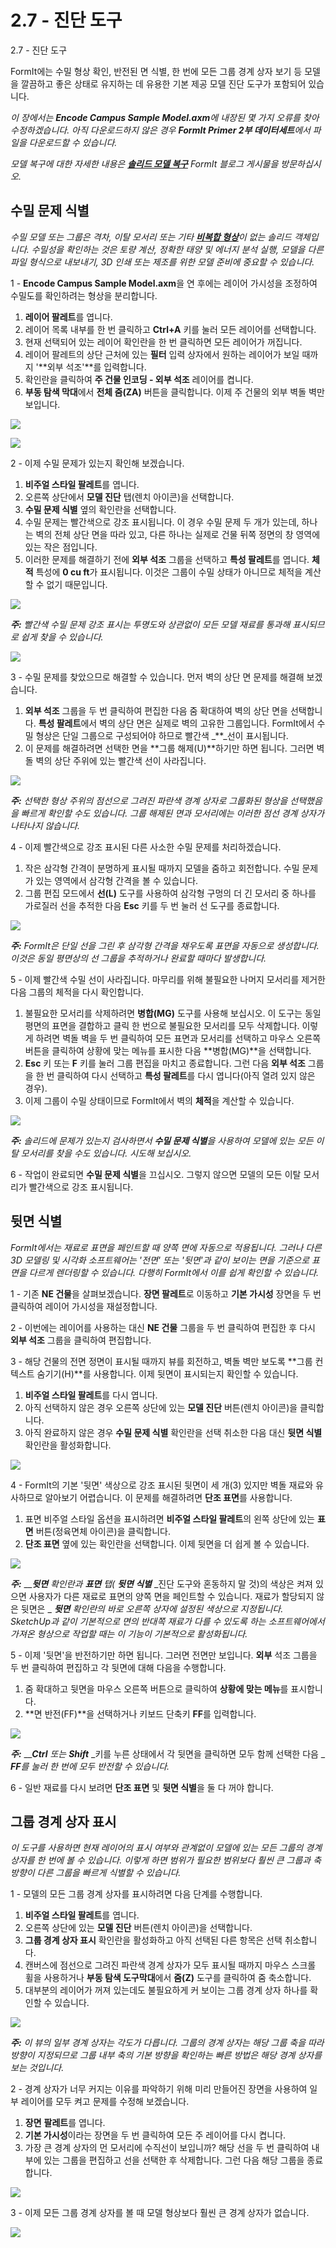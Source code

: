 # 2.7 - 진단 도구

2.7 - 진단 도구

FormIt에는 수밀 형상 확인, 반전된 면 식별, 한 번에 모든 그룹 경계 상자 보기 등 모델을 깔끔하고 좋은 상태로 유지하는 데 유용한 기본 제공 모델 진단 도구가 포함되어 있습니다.

_이 장에서는_ _**Encode Campus Sample Model.axm**에 내장된 몇 가지 오류를 찾아 수정하겠습니다. 아직 다운로드하지 않은 경우_ _**FormIt Primer 2부 데이터세트**에서 파일을 다운로드할 수 있습니다._

_모델 복구에 대한 자세한 내용은_ [_**솔리드 모델 복구**_](https://formit.autodesk.com/blog/post/repairing-solid-models) _FormIt 블로그 게시물을 방문하십시오._

## 수밀 문제 식별

_수밀 모델 또는 그룹은 격차, 이탈 모서리 또는 기타_ [_**비복합 형상**_](https://knowledge.autodesk.com/support/maya/learn-explore/caas/CloudHelp/cloudhelp/2016/ENU/Maya/files/GUID-8E97CEF7-1CFE-4838-B4B7-59F526E21AB2-htm.html)_이 없는 솔리드 객체입니다. 수밀성을 확인하는 것은 토량 계산, 정확한 태양 및 에너지 분석 실행, 모델을 다른 파일 형식으로 내보내기, 3D 인쇄 또는 제조를 위한 모델 준비에 중요할 수 있습니다._

1 - **Encode Campus Sample Model.axm**을 연 후에는 레이어 가시성을 조정하여 수밀도를 확인하려는 형상을 분리합니다.

1. **레이어 팔레트**를 엽니다.
2. 레이어 목록 내부를 한 번 클릭하고 **Ctrl+A** 키를 눌러 모든 레이어를 선택합니다.
3. 현재 선택되어 있는 레이어 확인란을 한 번 클릭하면 모든 레이어가 꺼집니다.
4. 레이어 팔레트의 상단 근처에 있는 **필터** 입력 상자에서 원하는 레이어가 보일 때까지 '**외부 석조'**를 입력합니다.
5. 확인란을 클릭하여 **주 건물 인코딩 - 외부 석조** 레이어를 켭니다.
6. **부동 탐색 막대**에서 **전체 줌(ZA)** 버튼을 클릭합니다. 이제 주 건물의 외부 벽돌 벽만 보입니다.

![](<../../.gitbook/assets/0 (18) (1).png>)

![](<../../.gitbook/assets/1 (8) (1).png>)

2 - 이제 수밀 문제가 있는지 확인해 보겠습니다.

1. **비주얼 스타일 팔레트**를 엽니다.
2. 오른쪽 상단에서 **모델 진단** 탭(렌치 아이콘)을 선택합니다.
3. **수밀 문제 식별** 옆의 확인란을 선택합니다.
4. 수밀 문제는 빨간색으로 강조 표시됩니다. 이 경우 수밀 문제 두 개가 있는데, 하나는 벽의 전체 상단 면을 따라 있고, 다른 하나는 실제로 건물 뒤쪽 정면의 창 영역에 있는 작은 점입니다.
5. 이러한 문제를 해결하기 전에 **외부 석조** 그룹을 선택하고 **특성 팔레트**를 엽니다. **체적** 특성에 **0 cu ft**가 표시됩니다. 이것은 그룹이 수밀 상태가 아니므로 체적을 계산할 수 없기 때문입니다.

![](<../../.gitbook/assets/2 (16).png>)

_**주:**_ _빨간색 수밀 문제 강조 표시는 투명도와 상관없이 모든 모델 재료를 통과해 표시되므로 쉽게 찾을 수 있습니다._

![](<../../.gitbook/assets/3 (5) (1).png>)

3 - 수밀 문제를 찾았으므로 해결할 수 있습니다. 먼저 벽의 상단 면 문제를 해결해 보겠습니다.

1. **외부 석조** 그룹을 두 번 클릭하여 편집한 다음 줌 확대하여 벽의 상단 면을 선택합니다. **특성 팔레트**에서 벽의 상단 면은 실제로 벽의 고유한 그룹입니다. FormIt에서 수밀 형상은 단일 그룹으로 구성되어야 하므로 빨간색 _\*\*_선이 표시됩니다.
2. 이 문제를 해결하려면 선택한 면을 **그룹 해제(U)**하기만 하면 됩니다. 그러면 벽돌 벽의 상단 주위에 있는 빨간색 선이 사라집니다.

![](<../../.gitbook/assets/watertightness\_8\_fixed\_combined\_annotated (1).png>)

_**주:**_ _선택한 형상 주위의 점선으로 그려진 파란색 경계 상자로 그룹화된 형상을 선택했음을 빠르게 확인할 수도 있습니다. 그룹 해제된 면과 모서리에는 이러한 점선 경계 상자가 나타나지 않습니다._

4 - 이제 빨간색으로 강조 표시된 다른 사소한 수밀 문제를 처리하겠습니다.

1. 작은 삼각형 간격이 분명하게 표시될 때까지 모델을 줌하고 회전합니다. 수밀 문제가 있는 영역에서 삼각형 간격을 볼 수 있습니다.
2. 그룹 편집 모드에서 **선(L)** 도구를 사용하여 삼각형 구멍의 더 긴 모서리 중 하나를 가로질러 선을 추적한 다음 **Esc** 키를 두 번 눌러 선 도구를 종료합니다.

![](<../../.gitbook/assets/5 (9).png>)

_**주:**_ _FormIt은 단일 선을 그린 후 삼각형 간격을 채우도록 표면을 자동으로 생성합니다. 이것은 동일 평면상의 선 그룹을 추적하거나 완료할 때마다 발생합니다._

5 - 이제 빨간색 수밀 선이 사라집니다. 마무리를 위해 불필요한 나머지 모서리를 제거한 다음 그룹의 체적을 다시 확인합니다.

1. 불필요한 모서리를 삭제하려면 **병합(MG)** 도구를 사용해 보십시오. 이 도구는 동일 평면의 표면을 결합하고 클릭 한 번으로 불필요한 모서리를 모두 삭제합니다. 이렇게 하려면 벽돌 벽을 두 번 클릭하여 모든 표면과 모서리를 선택하고 마우스 오른쪽 버튼을 클릭하여 상황에 맞는 메뉴를 표시한 다음 **병합(MG)**을 선택합니다.
2. **Esc** 키 또는 **F** 키를 눌러 그룹 편집을 마치고 종료합니다. 그런 다음 **외부 석조** 그룹을 한 번 클릭하여 다시 선택하고 **특성 팔레트**를 다시 엽니다(아직 열려 있지 않은 경우).
3. 이제 그룹이 수밀 상태이므로 FormIt에서 벽의 **체적**을 계산할 수 있습니다.

![](<../../.gitbook/assets/6 (10) (1).png>)

_**주:**_ _솔리드에 문제가 있는지 검사하면서_ _**수밀 문제 식별**을 사용하여 모델에 있는 모든 이탈 모서리를 찾을 수도 있습니다. 시도해 보십시오._

6 - 작업이 완료되면 **수밀 문제 식별**을 끄십시오. 그렇지 않으면 모델의 모든 이탈 모서리가 빨간색으로 강조 표시됩니다.

## 뒷면 식별

_FormIt에서는 재료로 표면을 페인트할 때 양쪽 면에 자동으로 적용됩니다. 그러나 다른 3D 모델링 및 시각화 소프트웨어는 '전면' 또는 '뒷면'과 같이 보이는 면을 기준으로 표면을 다르게 렌더링할 수 있습니다. 다행히 FormIt에서 이를 쉽게 확인할 수 있습니다._

1 - 기존 **NE 건물**을 살펴보겠습니다. **장면 팔레트**로 이동하고 **기본 가시성** 장면을 두 번 클릭하여 레이어 가시성을 재설정합니다.

2 - 이번에는 레이어를 사용하는 대신 **NE 건물** 그룹을 두 번 클릭하여 편집한 후 다시 **외부 석조** 그룹을 클릭하여 편집합니다.

3 - 해당 건물의 전면 정면이 표시될 때까지 뷰를 회전하고, 벽돌 벽만 보도록 **그룹 컨텍스트 숨기기(H)**를 사용합니다. 이제 뒷면이 표시되는지 확인할 수 있습니다.

1. **비주얼 스타일 팔레트**를 다시 엽니다.
2. 아직 선택하지 않은 경우 오른쪽 상단에 있는 **모델 진단** 버튼(렌치 아이콘)을 클릭합니다.
3. 아직 완료하지 않은 경우 **수밀 문제 식별** 확인란을 선택 취소한 다음 대신 **뒷면 식별** 확인란을 활성화합니다.

![](<../../.gitbook/assets/7 (2).png>)

4 - FormIt의 기본 '뒷면' 색상으로 강조 표시된 뒷면이 세 개(3) 있지만 벽돌 재료와 유사하므로 알아보기 어렵습니다. 이 문제를 해결하려면 **단조 표면**를 사용합니다.

1. 표면 비주얼 스타일 옵션을 표시하려면 **비주얼 스타일 팔레트**의 왼쪽 상단에 있는 **표면** 버튼(정육면체 아이콘)을 클릭합니다.
2. **단조 표면** 옆에 있는 확인란을 선택합니다. 이제 뒷면을 더 쉽게 볼 수 있습니다.

![](<../../.gitbook/assets/8 (4).png>)

_**주:**_ ___**뒷면**_ _확인란과_ _**표면**_ _탭(_ _**뒷면 식별**_ _진단 도구와 혼동하지 말 것)의 색상은 켜져 있으면 사용자가 다른 재료로 표면의 양쪽 면을 페인트할 수 있습니다. 재료가 할당되지 않은 뒷면은 _ _**뒷면**_ _확인란의 바로 오른쪽 상자에 설정된 색상으로 지정됩니다. SketchUp과 같이 기본적으로 면의 반대쪽 재료가 다를 수 있도록 하는 소프트웨어에서 가져온 형상으로 작업할 때는 이 기능이 기본적으로 활성화됩니다._

5 - 이제 '뒷면'을 반전하기만 하면 됩니다. 그러면 전면만 보입니다. **외부** 석조 그룹을 두 번 클릭하여 편집하고 각 뒷면에 대해 다음을 수행합니다.

1. 줌 확대하고 뒷면을 마우스 오른쪽 버튼으로 클릭하여 **상황에 맞는 메뉴**를 표시합니다.
2. **면 반전(FF)**을 선택하거나 키보드 단축키 **FF**를 입력합니다.

![](<../../.gitbook/assets/9 (2).png>)

_**주:**_ ___**Ctrl**_ _또는_ _**Shift**_ _키를 누른 상태에서 각 뒷면을 클릭하면 모두 함께 선택한 다음 _ _**FF**를 눌러 한 번에 모두 반전할 수 있습니다._

6 - 일반 재료를 다시 보려면 **단조 표면** 및 **뒷면 식별**을 둘 다 꺼야 합니다.

## 그룹 경계 상자 표시

_이 도구를 사용하면 현재 레이어의 표시 여부와 관계없이 모델에 있는 모든 그룹의 경계 상자를 한 번에 볼 수 있습니다. 이렇게 하면 범위가 필요한 범위보다 훨씬 큰 그룹과 축 방향이 다른 그룹을 빠르게 식별할 수 있습니다._

1 - 모델의 모든 그룹 경계 상자를 표시하려면 다음 단계를 수행합니다.

1. **비주얼 스타일 팔레트**를 엽니다.
2. 오른쪽 상단에 있는 **모델 진단** 버튼(렌치 아이콘)을 선택합니다.
3. **그룹 경계 상자 표시** 확인란을 활성화하고 아직 선택된 다른 항목은 선택 취소합니다.
4. 캔버스에 점선으로 그려진 파란색 경계 상자가 모두 표시될 때까지 마우스 스크롤 휠을 사용하거나 **부동 탐색 도구막대**에서 **줌(Z)** 도구를 클릭하여 줌 축소합니다.
5. 대부분의 레이어가 꺼져 있는데도 불필요하게 커 보이는 그룹 경계 상자 하나를 확인할 수 있습니다.

![](<../../.gitbook/assets/10 (4).png>)

_**주:**_ _이 뷰의 일부 경계 상자는 각도가 다릅니다. 그룹의 경계 상자는 해당 그룹 축을 따라 방향이 지정되므로 그룹 내부 축의 기본 방향을 확인하는 빠른 방법은 해당 경계 상자를 보는 것입니다._

2 - 경계 상자가 너무 커지는 이유를 파악하기 위해 미리 만들어진 장면을 사용하여 일부 레이어를 모두 켜고 문제를 수정해 보겠습니다.

1. **장면** **팔레트**를 엽니다.
2. **기본 가시성**이라는 장면을 두 번 클릭하여 모든 주 레이어를 다시 켭니다.
3. 가장 큰 경계 상자의 먼 모서리에 수직선이 보입니까? 해당 선을 두 번 클릭하여 내부에 있는 그룹을 편집하고 선을 선택한 후 삭제합니다. 그런 다음 해당 그룹을 종료합니다.

![](<../../.gitbook/assets/11 (4) (1).png>)

3 - 이제 모든 그룹 경계 상자를 볼 때 모델 형상보다 훨씬 큰 경계 상자가 없습니다.

![](<../../.gitbook/assets/12 (5).png>)
